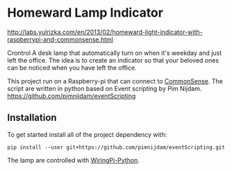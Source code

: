 # Homeward Lamp Indicator

http://labs.yulrizka.com/en/2013/02/homeward-light-indicator-with-raspberrypi-and-commonsense.html

Crontrol A desk lamp that automatically turn on when it's weekday and just left the office.
The idea is to create an indicator so that your beloved ones can be noticed when you have left the office.

This project run on a Raspberry-pi that can connect to [CommonSense](http://www.sense-os.nl/commonsense). The script are written in python based on
Event scripting by Pim Nijdam. https://github.com/pimnijdam/eventScripting

## Installation

To get started install all of the project dependency with:

```
pip install --user git+https://github.com/pimnijdam/eventScripting.git
```

The lamp are controlled with [WiringPi-Python](https://github.com/WiringPi/WiringPi-Python).
